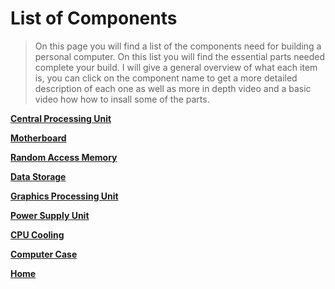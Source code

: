 # List of Components



>On this page you will find a list of the components need for building a personal computer. On this list you will 
find the essential parts needed complete your build. I will give a general overview of what each item is, you
can click on the component name to get a more detailed description of each one as well as more in depth video and 
a basic video how how to insall some of the parts.

[**Central Processing Unit**](cpu.md)

[**Motherboard**](motherboard.md)

[**Random Access Memory**](ram.md)

[**Data Storage**](datastorage.md)

[**Graphics Processing Unit**](gpu.md)

[**Power Supply Unit**](psu.md)

[**CPU Cooling**](cpucooling.md)

[**Computer Case**](case.md)





[**Home**](readme.md)

